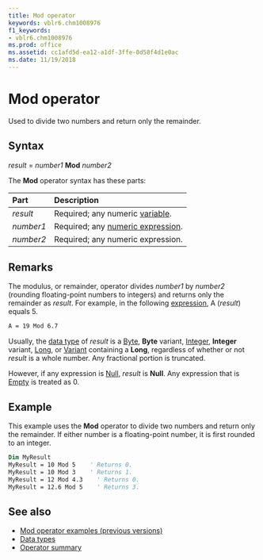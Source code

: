 ```yaml
---
title: Mod operator
keywords: vblr6.chm1008976
f1_keywords:
- vblr6.chm1008976
ms.prod: office
ms.assetid: cc1afd5d-ea12-a1df-3ffe-0d58f4d1e0ac
ms.date: 11/19/2018
---
```



# Mod operator

Used to divide two numbers and return only the remainder.

## Syntax

_result_ = _number1_ **Mod** _number2_

The **Mod** operator syntax has these parts:

|Part|Description|
|:-----|:-----|
| _result_|Required; any numeric [variable](../../Glossary/vbe-glossary.md#variable).|
| _number1_|Required; any [numeric expression](../../Glossary/vbe-glossary.md#numeric-expression).|
| _number2_|Required; any numeric expression.|

## Remarks

The modulus, or remainder, operator divides _number1_ by _number2_ (rounding floating-point numbers to integers) and returns only the remainder as _result_. For example, in the following [expression](../../Glossary/vbe-glossary.md#expression), A (_result_) equals 5.

```vb
A = 19 Mod 6.7
```

Usually, the [data type](../../Glossary/vbe-glossary.md#data-type) of _result_ is a [Byte](../../Glossary/vbe-glossary.md#byte-data-type), **Byte** variant, [Integer](../../Glossary/vbe-glossary.md#integer-data-type), **Integer** variant, [Long](../../Glossary/vbe-glossary.md#long-data-type), or [Variant](../../Glossary/vbe-glossary.md#variant-data-type) containing a **Long**, regardless of whether or not _result_ is a whole number. Any fractional portion is truncated. 

However, if any expression is [Null](../../Glossary/vbe-glossary.md#null), _result_ is **Null**. Any expression that is [Empty](../../Glossary/vbe-glossary.md#empty) is treated as 0.

## Example

This example uses the **Mod** operator to divide two numbers and return only the remainder. If either number is a floating-point number, it is first rounded to an integer.

```vb
Dim MyResult
MyResult = 10 Mod 5    ' Returns 0.
MyResult = 10 Mod 3    ' Returns 1.
MyResult = 12 Mod 4.3    ' Returns 0.
MyResult = 12.6 Mod 5    ' Returns 3.
```

## See also

- [Mod operator examples (previous versions)](https://docs.microsoft.com/previous-versions/office/office-10/aa263659(v=office.10))
- [Data types](data-type-summary.md)
- [Operator summary](operator-summary.md)
